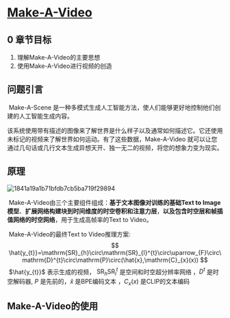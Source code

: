 # [Make-A-Video](https://arxiv.org/abs/2209.14792)

## 0 章节目标

1. 理解Make-A-Video的主要思想
2. 使用Make-A-Video进行视频的创造

## 问题引言

​	     Make-A-Scene 是一种多模式生成人工智能方法，使人们能够更好地控制他们创建的人工智能生成内容。

​		 该系统使用带有描述的图像来了解世界是什么样子以及通常如何描述它。它还使用未标记的视频来了解世界如何运动。有了这些数据，Make-A-Video 就可以让您通过几句话或几行文本生成异想天开、独一无二的视频，将您的想象力变为现实。

## 原理

![1841a19a1b71bfdb7cb5ba719f29894](./../../../AppData/Local/Temp/WeChat%20Files/1841a19a1b71bfdb7cb5ba719f29894.png)

​		  Make-A-Video由三个主要组件组成：**基于文本图像对训练的基础Text to Image模型**、**扩展网络构建块到时间维度的时空卷积和注意力层**，**以及包含时空层和帧插值网络的时空网络**，用于生成高帧率的Text to Video。

​		Make-A-Video的最终Text to Video推理方案:
$$
\hat{y_{t}}=\mathrm{SR}_{h}\circ\mathrm{SR}_{l}^{t}\circ\uparrow_{F}\circ\mathrm{D}^{t}\circ\mathrm{P}\circ(\hat{x},\mathrm{C}_{x}(x))
$$
​	$\hat{y_{t}}$ 表示生成的视频， $\mathrm{SR}_{h}   \mathrm{SR}_{l}^{t}$ 是空间和时空超分辨率网络 ，${D}^{t}$ 是时空解码器, ${P}$ 是先前的，$\hat{x}$ 是BPE编码文本 ，${C}_{x}(x)$  是CLIP的文本编码



## Make-A-Video的使用

